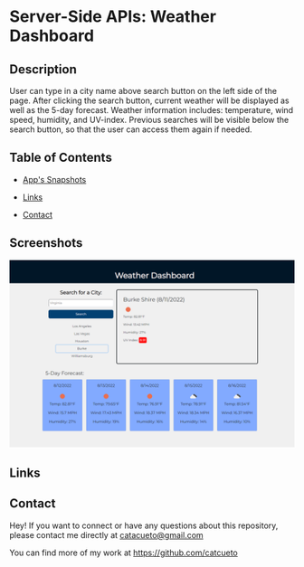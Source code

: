 # Server-Side APIs: Weather Dashboard

## Description

User can type in a city name above search button on the left side of the page. After clicking the search button, current weather will be displayed as well as the 5-day forecast. Weather information includes: temperature, wind speed, humidity, and UV-index. Previous searches will be visible below the search button, so that the user can access them again if needed.

## Table of Contents

- [App's Snapshots](#screenshots)

- [Links](#links)

- [Contact](#contact)

## Screenshots

![alt text](./assets/imgs/screenshot-1.PNG)

## Links

## Contact

Hey! If you want to connect or have any questions about this repository, please contact me directly at catacueto@gmail.com

You can find more of my work at https://github.com/catcueto
